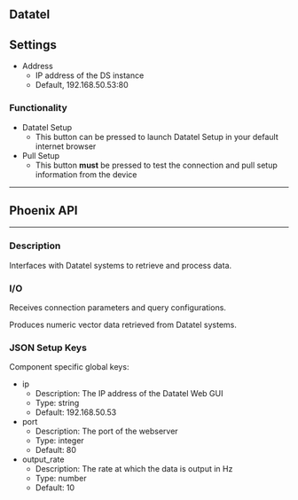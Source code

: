 ## Datatel
## Settings
- Address
  - IP address of the DS instance
  - Default, 192.168.50.53:80

### Functionality
- Datatel Setup
  - This button can be pressed to launch Datatel Setup in your default internet browser
- Pull Setup
  - This button **must** be pressed to test the connection and pull setup information from the device
___
## Phoenix API
___
### Description

Interfaces with Datatel systems to retrieve and process data.

### I/O

Receives connection parameters and query configurations.

Produces numeric vector data retrieved from Datatel systems.


### JSON Setup Keys

Component specific global keys:
- ip
  - Description: The IP address of the Datatel Web GUI
  - Type: string
  - Default: 192.168.50.53
- port
  - Description: The port of the webserver
  - Type: integer
  - Default: 80
- output_rate
  - Description: The rate at which the data is output in Hz
  - Type: number
  - Default: 10
